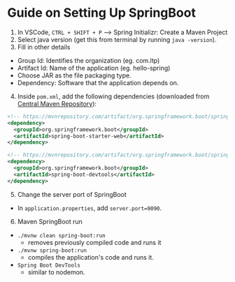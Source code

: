# Guide on Setting Up SpringBoot

1. In VSCode, `CTRL + SHIFT + P` --> Spring Initializr: Create a Maven Project
2. Select java version (get this from terminal by running `java -version`).
3. Fill in other details

- Group Id: Identifies the organization (eg. com.ltp)
- Artifact Id: Name of the application (eg. hello-spring)
- Choose JAR as the file packaging type.
- Dependency: Software that the application depends on.

4. Inside `pom.xml`, add the following dependencies (downloaded from [Central Maven Repository](https://mvnrepository.com/artifact/org.springframework.boot/spring-boot-starter-web)):

```xml
<!-- https://mvnrepository.com/artifact/org.springframework.boot/spring-boot-starter-web -->
<dependency>
  <groupId>org.springframework.boot</groupId>
  <artifactId>spring-boot-starter-web</artifactId>
</dependency>

<!-- https://mvnrepository.com/artifact/org.springframework.boot/spring-boot-devtools -->
<dependency>
  <groupId>org.springframework.boot</groupId>
  <artifactId>spring-boot-devtools</artifactId>
</dependency>
```

5. Change the server port of SpringBoot

- In `application.properties`, add `server.port=9090`.

6. Maven SpringBoot run
  - `./mvnw clean spring-boot:run`
    - removes previously compiled code and runs it
  - `./mvnw spring-boot:run`
    - compiles the application's code and runs it.
  - `Spring Boot DevTools`
    - similar to nodemon.
